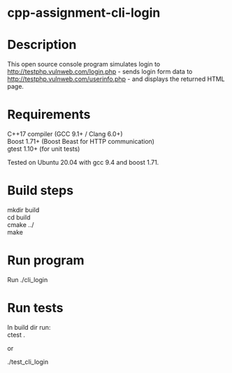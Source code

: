 # cpp-assignment-cli-login

# Description
This open source console program simulates login to http://testphp.vulnweb.com/login.php - sends login form data to http://testphp.vulnweb.com/userinfo.php - and displays the returned HTML page.

# Requirements
C++17 compiler (GCC 9.1+ / Clang 6.0+)  
Boost 1.71+ (Boost Beast for HTTP communication)  
gtest 1.10+ (for unit tests)  

Tested on Ubuntu 20.04 with gcc 9.4 and boost 1.71.  

# Build steps
mkdir build  
cd build  
cmake ../  
make  

# Run program
Run ./cli_login

# Run tests
In build dir run:  
ctest .  

or

./test_cli_login